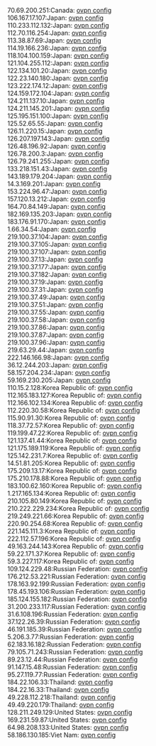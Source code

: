 70.69.200.251:Canada: [ovpn config](vpn/70_69_200_251.ovpn)  
106.167.17.107:Japan: [ovpn config](vpn/106_167_17_107.ovpn)  
110.233.112.132:Japan: [ovpn config](vpn/110_233_112_132.ovpn)  
112.70.116.254:Japan: [ovpn config](vpn/112_70_116_254.ovpn)  
113.38.87.69:Japan: [ovpn config](vpn/113_38_87_69.ovpn)  
114.19.166.236:Japan: [ovpn config](vpn/114_19_166_236.ovpn)  
118.104.100.159:Japan: [ovpn config](vpn/118_104_100_159.ovpn)  
121.104.255.112:Japan: [ovpn config](vpn/121_104_255_112.ovpn)  
122.134.101.20:Japan: [ovpn config](vpn/122_134_101_20.ovpn)  
122.23.140.180:Japan: [ovpn config](vpn/122_23_140_180.ovpn)  
123.222.174.12:Japan: [ovpn config](vpn/123_222_174_12.ovpn)  
124.159.172.104:Japan: [ovpn config](vpn/124_159_172_104.ovpn)  
124.211.137.10:Japan: [ovpn config](vpn/124_211_137_10.ovpn)  
124.211.145.201:Japan: [ovpn config](vpn/124_211_145_201.ovpn)  
125.195.151.100:Japan: [ovpn config](vpn/125_195_151_100.ovpn)  
125.52.65.55:Japan: [ovpn config](vpn/125_52_65_55.ovpn)  
126.11.220.15:Japan: [ovpn config](vpn/126_11_220_15.ovpn)  
126.207.197.143:Japan: [ovpn config](vpn/126_207_197_143.ovpn)  
126.48.196.92:Japan: [ovpn config](vpn/126_48_196_92.ovpn)  
126.78.200.3:Japan: [ovpn config](vpn/126_78_200_3.ovpn)  
126.79.241.255:Japan: [ovpn config](vpn/126_79_241_255.ovpn)  
133.218.151.43:Japan: [ovpn config](vpn/133_218_151_43.ovpn)  
143.189.179.204:Japan: [ovpn config](vpn/143_189_179_204.ovpn)  
14.3.169.201:Japan: [ovpn config](vpn/14_3_169_201.ovpn)  
153.224.96.47:Japan: [ovpn config](vpn/153_224_96_47.ovpn)  
157.120.13.212:Japan: [ovpn config](vpn/157_120_13_212.ovpn)  
164.70.84.149:Japan: [ovpn config](vpn/164_70_84_149.ovpn)  
182.169.135.203:Japan: [ovpn config](vpn/182_169_135_203.ovpn)  
183.176.91.170:Japan: [ovpn config](vpn/183_176_91_170.ovpn)  
1.66.34.54:Japan: [ovpn config](vpn/1_66_34_54.ovpn)  
219.100.37.104:Japan: [ovpn config](vpn/219_100_37_104.ovpn)  
219.100.37.105:Japan: [ovpn config](vpn/219_100_37_105.ovpn)  
219.100.37.107:Japan: [ovpn config](vpn/219_100_37_107.ovpn)  
219.100.37.13:Japan: [ovpn config](vpn/219_100_37_13.ovpn)  
219.100.37.177:Japan: [ovpn config](vpn/219_100_37_177.ovpn)  
219.100.37.182:Japan: [ovpn config](vpn/219_100_37_182.ovpn)  
219.100.37.19:Japan: [ovpn config](vpn/219_100_37_19.ovpn)  
219.100.37.31:Japan: [ovpn config](vpn/219_100_37_31.ovpn)  
219.100.37.49:Japan: [ovpn config](vpn/219_100_37_49.ovpn)  
219.100.37.51:Japan: [ovpn config](vpn/219_100_37_51.ovpn)  
219.100.37.55:Japan: [ovpn config](vpn/219_100_37_55.ovpn)  
219.100.37.58:Japan: [ovpn config](vpn/219_100_37_58.ovpn)  
219.100.37.86:Japan: [ovpn config](vpn/219_100_37_86.ovpn)  
219.100.37.87:Japan: [ovpn config](vpn/219_100_37_87.ovpn)  
219.100.37.96:Japan: [ovpn config](vpn/219_100_37_96.ovpn)  
219.63.29.44:Japan: [ovpn config](vpn/219_63_29_44.ovpn)  
222.146.166.98:Japan: [ovpn config](vpn/222_146_166_98.ovpn)  
36.12.244.203:Japan: [ovpn config](vpn/36_12_244_203.ovpn)  
58.157.204.234:Japan: [ovpn config](vpn/58_157_204_234.ovpn)  
59.169.230.205:Japan: [ovpn config](vpn/59_169_230_205.ovpn)  
110.15.2.128:Korea Republic of: [ovpn config](vpn/110_15_2_128.ovpn)  
112.165.183.127:Korea Republic of: [ovpn config](vpn/112_165_183_127.ovpn)  
112.166.102.134:Korea Republic of: [ovpn config](vpn/112_166_102_134.ovpn)  
112.220.30.58:Korea Republic of: [ovpn config](vpn/112_220_30_58.ovpn)  
115.90.91.30:Korea Republic of: [ovpn config](vpn/115_90_91_30.ovpn)  
118.37.72.57:Korea Republic of: [ovpn config](vpn/118_37_72_57.ovpn)  
119.199.47.22:Korea Republic of: [ovpn config](vpn/119_199_47_22.ovpn)  
121.137.41.44:Korea Republic of: [ovpn config](vpn/121_137_41_44.ovpn)  
121.175.189.119:Korea Republic of: [ovpn config](vpn/121_175_189_119.ovpn)  
125.142.231.7:Korea Republic of: [ovpn config](vpn/125_142_231_7.ovpn)  
14.51.81.205:Korea Republic of: [ovpn config](vpn/14_51_81_205.ovpn)  
175.209.13.17:Korea Republic of: [ovpn config](vpn/175_209_13_17.ovpn)  
175.210.178.88:Korea Republic of: [ovpn config](vpn/175_210_178_88.ovpn)  
183.100.62.160:Korea Republic of: [ovpn config](vpn/183_100_62_160.ovpn)  
1.217.165.134:Korea Republic of: [ovpn config](vpn/1_217_165_134.ovpn)  
210.105.80.149:Korea Republic of: [ovpn config](vpn/210_105_80_149.ovpn)  
210.222.229.234:Korea Republic of: [ovpn config](vpn/210_222_229_234.ovpn)  
219.249.221.66:Korea Republic of: [ovpn config](vpn/219_249_221_66.ovpn)  
220.90.254.68:Korea Republic of: [ovpn config](vpn/220_90_254_68.ovpn)  
221.145.111.3:Korea Republic of: [ovpn config](vpn/221_145_111_3.ovpn)  
222.112.57.196:Korea Republic of: [ovpn config](vpn/222_112_57_196.ovpn)  
49.163.244.143:Korea Republic of: [ovpn config](vpn/49_163_244_143.ovpn)  
59.22.171.37:Korea Republic of: [ovpn config](vpn/59_22_171_37.ovpn)  
59.3.227.117:Korea Republic of: [ovpn config](vpn/59_3_227_117.ovpn)  
109.124.229.48:Russian Federation: [ovpn config](vpn/109_124_229_48.ovpn)  
176.212.53.221:Russian Federation: [ovpn config](vpn/176_212_53_221.ovpn)  
178.163.92.199:Russian Federation: [ovpn config](vpn/178_163_92_199.ovpn)  
178.45.193.106:Russian Federation: [ovpn config](vpn/178_45_193_106.ovpn)  
185.124.155.182:Russian Federation: [ovpn config](vpn/185_124_155_182.ovpn)  
31.200.233.117:Russian Federation: [ovpn config](vpn/31_200_233_117.ovpn)  
31.6.108.196:Russian Federation: [ovpn config](vpn/31_6_108_196.ovpn)  
37.122.26.39:Russian Federation: [ovpn config](vpn/37_122_26_39.ovpn)  
46.191.185.39:Russian Federation: [ovpn config](vpn/46_191_185_39.ovpn)  
5.206.3.77:Russian Federation: [ovpn config](vpn/5_206_3_77.ovpn)  
62.183.16.182:Russian Federation: [ovpn config](vpn/62_183_16_182.ovpn)  
79.105.71.243:Russian Federation: [ovpn config](vpn/79_105_71_243.ovpn)  
89.23.12.44:Russian Federation: [ovpn config](vpn/89_23_12_44.ovpn)  
91.147.15.48:Russian Federation: [ovpn config](vpn/91_147_15_48.ovpn)  
95.27.119.77:Russian Federation: [ovpn config](vpn/95_27_119_77.ovpn)  
184.22.106.33:Thailand: [ovpn config](vpn/184_22_106_33.ovpn)  
184.22.16.33:Thailand: [ovpn config](vpn/184_22_16_33.ovpn)  
49.228.112.218:Thailand: [ovpn config](vpn/49_228_112_218.ovpn)  
49.49.220.179:Thailand: [ovpn config](vpn/49_49_220_179.ovpn)  
128.211.249.129:United States: [ovpn config](vpn/128_211_249_129.ovpn)  
169.231.59.87:United States: [ovpn config](vpn/169_231_59_87.ovpn)  
64.98.208.133:United States: [ovpn config](vpn/64_98_208_133.ovpn)  
58.186.130.185:Viet Nam: [ovpn config](vpn/58_186_130_185.ovpn)  
